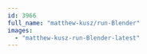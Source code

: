 ```yaml
---
id: 3966
full_name: "matthew-kusz/run-Blender"
images: 
  - "matthew-kusz-run-Blender-latest"
---
```

